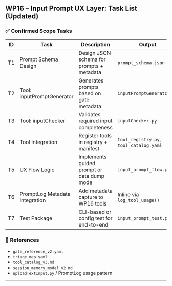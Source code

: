 ## WP16 – Input Prompt UX Layer: Task List (Updated)

### ✅ Confirmed Scope Tasks

| ID | Task | Description | Output |
|----|------|-------------|--------|
| T1 | Prompt Schema Design | Design JSON schema for prompts + metadata | `prompt_schema.json` |
| T2 | Tool: inputPromptGenerator | Generates prompts based on gate metadata | `inputPromptGenerator.py` |
| T3 | Tool: inputChecker | Validates required input completeness | `inputChecker.py` |
| T4 | Tool Integration | Register tools in registry + manifest | `tool_registry.py`, `tool_catalog.yaml` |
| T5 | UX Flow Logic | Implements guided prompt or data dump mode | `input_prompt_flow.py` |
| T6 | PromptLog Metadata Integration | Add metadata capture to WP16 tools | Inline via `log_tool_usage()` |
| T7 | Test Package | CLI-based or config test for end-to-end | `input_prompt_test.py` |

### 🧠 References
- `gate_reference_v2.yaml`
- `triage_map.yaml`
- `tool_catalog_v3.md`
- `session_memory_model_v2.md`
- `uploadTextInput.py` / PromptLog usage pattern

---
